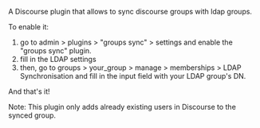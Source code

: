 A Discourse plugin that allows to sync discourse groups with ldap groups.

To enable it: 
  1) go to admin > plugins > "groups sync" > settings and enable the "groups sync" plugin.
  2) fill in the LDAP settings
  3) then, go to groups > your_group > manage > memberships > LDAP Synchronisation and fill in the input field with your LDAP group's DN. 
  
And that's it! 

Note: This plugin only adds already existing users in Discourse to the synced group.
